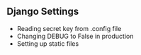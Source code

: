 ## Django Settings
- Reading secret key from .config file
- Changing DEBUG to False in production
- Setting up static files


